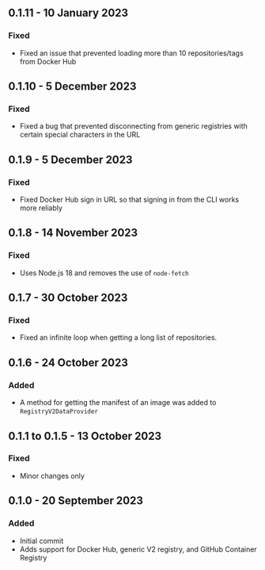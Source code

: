 ## 0.1.11 - 10 January 2023

### Fixed

-   Fixed an issue that prevented loading more than 10 repositories/tags from
    Docker Hub

## 0.1.10 - 5 December 2023

### Fixed

-   Fixed a bug that prevented disconnecting from generic registries with
    certain special characters in the URL

## 0.1.9 - 5 December 2023

### Fixed

-   Fixed Docker Hub sign in URL so that signing in from the CLI works more
    reliably

## 0.1.8 - 14 November 2023

### Fixed

-   Uses Node.js 18 and removes the use of `node-fetch`

## 0.1.7 - 30 October 2023

### Fixed

-   Fixed an infinite loop when getting a long list of repositories.

## 0.1.6 - 24 October 2023

### Added

-   A method for getting the manifest of an image was added to
    `RegistryV2DataProvider`

## 0.1.1 to 0.1.5 - 13 October 2023

### Fixed

-   Minor changes only

## 0.1.0 - 20 September 2023

### Added

-   Initial commit
-   Adds support for Docker Hub, generic V2 registry, and GitHub Container
    Registry
